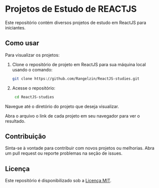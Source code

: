 # Projetos de Estudo de REACTJS

Este repositório contém diversos projetos de estudo em ReactJS para iniciantes.

## Como usar

Para visualizar os projetos:

1. Clone o repositório de projeto em ReactJS para sua máquina local usando o comando:
   
    ```bash
    git clone https://github.com/Rangelzin/ReactJS-studies.git
    ```
    
2. Acesse o repositório:
   
   ```bash
    cd ReactJS-studies
    ```
   
Navegue até o diretório do projeto que deseja visualizar.

Abra o arquivo o link de cada projeto em seu navegador para ver o resultado.

## Contribuição

Sinta-se à vontade para contribuir com novos projetos ou melhorias. Abra um pull request ou reporte problemas na seção de issues.

## Licença

Este repositório é disponibilizado sob a [Licença MIT](LICENSE).


